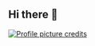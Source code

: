 ## Hi there 👋

[![Profile picture credits](https://img.shields.io/badge/PFP_credits-blue)](https://nataliebernard.com)
